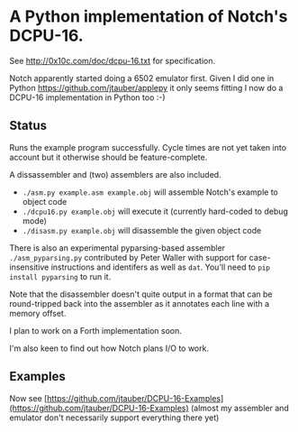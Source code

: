 # A Python implementation of Notch's DCPU-16.

See http://0x10c.com/doc/dcpu-16.txt for specification.

Notch apparently started doing a 6502 emulator first. Given I did one in
Python <https://github.com/jtauber/applepy> it only seems fitting I now
do a DCPU-16 implementation in Python too :-)


## Status

Runs the example program successfully. Cycle times are not yet taken
into account but it otherwise should be feature-complete.

A dissassembler and (two) assemblers are also included.

* `./asm.py example.asm example.obj` will assemble Notch's example to object code
* `./dcpu16.py example.obj` will execute it (currently hard-coded to debug mode)
* `./disasm.py example.obj` will disassemble the given object code

There is also an experimental pyparsing-based assembler `./asm_pyparsing.py`
contributed by Peter Waller with support for case-insensitive instructions and
identifers as well as `dat`. You'll need to `pip install pyparsing` to run it.

Note that the disassembler doesn't quite output in a format that can be
round-tripped back into the assembler as it annotates each line with a
memory offset.

I plan to work on a Forth implementation soon.

I'm also keen to find out how Notch plans I/O to work.


## Examples

Now see [https://github.com/jtauber/DCPU-16-Examples](https://github.com/jtauber/DCPU-16-Examples) (almost my assembler and
emulator don't necessarily support everything there yet)